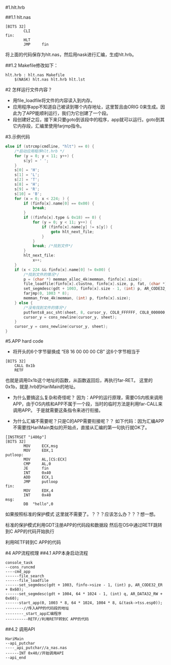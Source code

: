 #1.hlt.hrb

##1.1 hlt.nas

```
[BITS 32]
        CLI
fin:
        HLT
        JMP     fin
```

将上面的代码保存为hlt.nas，然后用nask进行汇编，生成hlt.hrb。

##1.2 Makefile修改如下：

```
hlt.hrb : hlt.nas Makefile
    $(NASK) hlt.nas hlt.hrb hlt.lst
```

#2 怎样运行文件内容？
* 用file_loadfile将文件的内容读入到内存。
* 应用程序app不知道自己被读到哪个内存地址，这里暂且由ORIG 0来生成。因此为了APP能顺利运行，我们为它创建了一个段。
*  段创建好之后，接下来只要goto到该段中的程序，app就可以运行。goto到其它内存段，汇编里使用farjmp指令。

#3.示例代码

```cpp
else if (strcmp(cmdline, "hlt") == 0) {
    /*启动应用程序hlt.hrb */
    for (y = 0; y < 11; y++) {
        s[y] = ' ';
    }
    s[0] = 'H';
    s[1] = 'L';
    s[2] = 'T';
    s[8] = 'H';
    s[9] = 'R';
    s[10] = 'B';
    for (x = 0; x < 224; ) {
        if (finfo[x].name[0] == 0x00) {
            break;
        }
        if ((finfo[x].type & 0x18) == 0) {
            for (y = 0; y < 11; y++) {
                if (finfo[x].name[y] != s[y]) {
                    goto hlt_next_file;
                }
            }
            break; /*找到文件*/
        }
        hlt_next_file:
            x++;
    }
    if (x < 224 && finfo[x].name[0] != 0x00) {
        /*找到文件的情况*/
        p = (char *) memman_alloc_4k(memman, finfo[x].size);
        file_loadfile(finfo[x].clustno, finfo[x].size, p, fat, (char *) (ADR_DISKIMG + 0x003e00));
        set_segmdesc(gdt + 1003, finfo[x].size - 1, (int) p, AR_CODE32_ER);
        farjmp(0, 1003 * 8);
        memman_free_4k(memman, (int) p, finfo[x].size);
    } else {
        /*没有找到文件的情况*/
        putfonts8_asc_sht(sheet, 8, cursor_y, COL8_FFFFFF, COL8_000000, "File not found.", 15);
        cursor_y = cons_newline(cursor_y, sheet);
    }
    cursor_y = cons_newline(cursor_y, sheet);
}
```

#5.APP hard code
* 将开头的6个字节替换成 “EB 16 00 00 00 CB”
这6个字节相当于

```
[BITS 32]
	CALL 0x1b
	RETF
```

也就是调用0x1b这个地址的函数，从函数返回后，再执行far-RET。
这里的0x1b，就是.hrb的HariMain的地址。

* 为什么要搞这么复杂和奇怪呢？
因为：APP的运行原理，需要OS内核来调用APP，由于OS内核和APP不属于一个段，当时的临时方法是利用far-CALL来调用APP。
于是就需要这条指令来进行衔接。

* 为什么汇编不需要呢？只是C的APP需要衔接呢？？
如下代码：因为汇编APP不需要找HariMain类似的开始点，直接从汇编的第一句执行就OK了。
```
[INSTRSET "i486p"]
[BITS 32]
        MOV     ECX,msg
        MOV     EDX,1
putloop:
        MOV     AL,[CS:ECX]
        CMP     AL,0
        JE      fin
        INT     0x40
        ADD     ECX,1
        JMP     putloop
fin:
        MOV     EDX,4
        INT     0x40
msg:
        DB  "hello",0
```

如果按照标准的保护模式
这里就不需要了。？？？应该怎么办？？？想一想。

标准的保护模式利用GDT注册APP的代码段和数据段
然后在OS中通过RETF跳转到C APP的代码开始执行

利用RETF转到C APP的代码

#4 APP流程梳理
##4.1 APP本身启动流程
```
console_task
--cons_runcmd
----cmd_app
------file_search
------file_loadfile
------set_segmdesc(gdt + 1003, finfo->size - 1, (int) p, AR_CODE32_ER + 0x60);
------set_segmdesc(gdt + 1004, 64 * 1024 - 1, (int) q, AR_DATA32_RW + 0x60);
------start_app(0, 1003 * 8, 64 * 1024, 1004 * 8, &(task->tss.esp0));
--------//传入APP的代码段的地址
--------_start_app汇编程序
----------RETF//利用RETF转到C APP的代码
```
##4.2 调用API
```
HariMain
--api_putchar
----_api_putchar//a_nas.nas
------INT 0x40//开始调用API
--api_end
```

